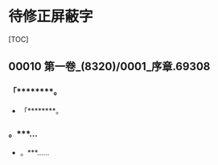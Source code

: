 # 待修正屏蔽字

[TOC]

## 00010 第一卷_(8320)/0001_序章.69308

### 「********。

- 「********。

### 。***…

- 。***……
